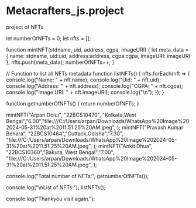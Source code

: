 # Metacrafters_js.project
project of NFTs

let numberOfNFTs = 0; 
let nfts = []; 


function mintNFT(stdname, uid, address, cgpa, imageURI) {
    let meta_data = {
        name: stdname,
        uid:uid,
        address:address,
        cgpa:cgpa,
        imageURI: imageURI
    };
    nfts.push(meta_data);
    numberOfNFTs++;
}

// Function to list all NFTs metadata
function listNFTs() {
    nfts.forEach(nft => {
        console.log("Name: " + nft.name);
        console.log("Uid: " + nft.uid);
        console.log("Address: " + nft.address);
        console.log("CGPA: " + nft.cgpa);
        console.log("Image URI: " + nft.imageURI);
        console.log("\n");
    });
}


function getnumberOfNFTs() {
    return numberOfNFTs;
}

mintNFT("Arpan Dolui", "22BCS10470", "Kolkata,West Bengal","6.00","file:///C:/Users/arpan/Downloads/WhatsApp%20Image%202024-05-31%20at%2011.51.25%20AM.jpeg", );
mintNFT("Pravash Kumar Behara", "22BCS10464","Cuttack,Odisha","7.30", "file:///C:/Users/arpan/Downloads/WhatsApp%20Image%202024-05-31%20at%2011.51.25%20AM.jpeg", );
mintNFT("Ankit Dhua", "22BCS10360","Bakura, West Bengal","7.00", "file:///C:/Users/arpan/Downloads/WhatsApp%20Image%202024-05-31%20at%2011.51.25%20AM.jpeg", );

console.log("Total number of NFTs:", getnumberOfNFTs());

console.log("\nList of NFTs:");
listNFTs();

console.log("Thankyou visit again.");
